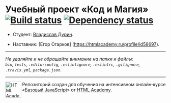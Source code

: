 # Учебный проект «Код и Магия» [![Build status][travis-image]][travis-url] [![Dependency status][dependency-image]][dependency-url]

* Студент: [Владислав Дурин](https://up.htmlacademy.ru/javascript/8/user/113967).

* Наставник: [Егор Огарков]
(https://htmlacademy.ru/profile/id58697).

---

_Не удаляйте и не обращайте внимание на папки и файлы:_<br>
_`bin`, `tests`, `.editorconfig`, `.eslintignore`, `.eslintrc`, `.gitignore`, `.travis.yml`, `package.json`._

---

<a href="https://htmlacademy.ru/intensive/javascript"><img align="left" width="50" height="50" title="HTML Academy" src="https://up.htmlacademy.ru/static/img/intensive/javascript/logo-for-github.svg"></a>

Репозиторий создан для обучения на интенсивном онлайн‑курсе «[Базовый JavaScript](https://htmlacademy.ru/intensive/javascript)» от [HTML Academy](https://htmlacademy.ru).

[travis-image]: https://travis-ci.org/htmlacademy-javascript/113967-code-and-magick.svg?branch=master
[travis-url]: https://travis-ci.org/htmlacademy-javascript/113967-code-and-magick
[dependency-image]: https://david-dm.org/htmlacademy-javascript/113967-code-and-magick.svg?style=flat-square
[dependency-url]: https://david-dm.org/htmlacademy-javascript/113967-code-and-magick
